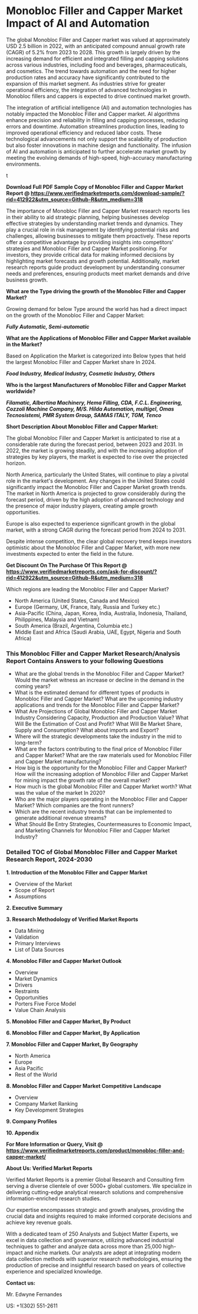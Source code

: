 <meta name="title" content="Global Monobloc Filler and Capper Market Impact of AI and Automation"><meta name="description" content="The global Monobloc Filler and Capper market was valued at approximately USD 2.5 billion in 2022, with an anticipated compound annual growth rate (CAGR) of 5.2% from 2"><meta name="title" content="Monobloc Filler and Capper Market Size, Share, Scope, Trends, Growth, Opportunities, Analysis, Forecast"><h1>Monobloc Filler and Capper Market Impact of AI and Automation</h1><p>The global Monobloc Filler and Capper market was valued at approximately USD 2.5 billion in 2022, with an anticipated compound annual growth rate (CAGR) of 5.2% from 2023 to 2028. This growth is largely driven by the increasing demand for efficient and integrated filling and capping solutions across various industries, including food and beverages, pharmaceuticals, and cosmetics. The trend towards automation and the need for higher production rates and accuracy have significantly contributed to the expansion of this market segment. As industries strive for greater operational efficiency, the integration of advanced technologies in Monobloc fillers and cappers is expected to drive continued market growth.</p><p>The integration of artificial intelligence (AI) and automation technologies has notably impacted the Monobloc Filler and Capper market. AI algorithms enhance precision and reliability in filling and capping processes, reducing errors and downtime. Automation streamlines production lines, leading to improved operational efficiency and reduced labor costs. These technological advancements not only support the scalability of production but also foster innovations in machine design and functionality. The infusion of AI and automation is anticipated to further accelerate market growth by meeting the evolving demands of high-speed, high-accuracy manufacturing environments.</p>t</p><p id="" class=""><strong>Download Full PDF Sample Copy of Monobloc Filler and Capper Market Report @ <a href="https://www.verifiedmarketreports.com/download-sample/?rid=412922&utm_source=Github-R&utm_medium=318" target="_blank">https://www.verifiedmarketreports.com/download-sample/?rid=412922&utm_source=Github-R&utm_medium=318</a></strong></p><p>The importance of&nbsp;Monobloc Filler and Capper Market research reports lies in their ability to aid strategic planning, helping businesses develop effective strategies by understanding market trends and dynamics. They play a crucial role in risk management by identifying potential risks and challenges, allowing businesses to mitigate them proactively. These reports offer a competitive advantage by providing insights into competitors' strategies and Monobloc Filler and Capper Market positioning. For investors, they provide critical data for making informed decisions by highlighting market forecasts and growth potential. Additionally, market research reports guide product development by understanding consumer needs and preferences, ensuring products meet market demands and drive business growth.</p><p><strong>What are the&nbsp;Type driving the growth of the Monobloc Filler and Capper Market?</strong></p><p id="" class="">Growing demand for below Type around the world has had a direct impact on the growth of the Monobloc Filler and Capper Market:</p><em><strong>Fully Automatic, Semi-automatic</strong></em></p><strong>What are the&nbsp;Applications&nbsp;of Monobloc Filler and Capper Market available in the Market?</strong></p><p id="" class="">Based on Application the Market is categorized into Below types that held the largest Monobloc Filler and Capper Market share In 2024.</p><em><strong>Food Industry, Medical Industry, Cosmetic Industry, Others</strong></em></p><strong>Who is the largest Manufacturers of Monobloc Filler and Capper Market worldwide?</strong></p><p><em><strong>Filamatic, Albertina Machinery, Hema Filling, CDA, F.C.L. Engineering, Cozzoli Machine Company, M/S. Hilda Automation, multigel, Omas Tecnosistemi, PMR System Group, SAMAS ITALY, TGM, Tenco</strong></em></p><p id="" class=""><strong>Short Description About Monobloc Filler and Capper Market:</strong></p><p>The global Monobloc Filler and Capper Market is anticipated to rise at a considerable rate during the forecast period, between 2023 and 2031. In 2022, the market is growing steadily, and with the increasing adoption of strategies by key players, the market is expected to rise over the projected horizon.</p><p>North America, particularly the United States, will continue to play a pivotal role in the market's development. Any changes in the United States could significantly impact the Monobloc Filler and Capper Market growth trends. The market in North America is projected to grow considerably during the forecast period, driven by the high adoption of advanced technology and the presence of major industry players, creating ample growth opportunities.</p><p>Europe is also expected to experience significant growth in the global market, with a strong CAGR during the forecast period from 2024 to 2031.</p><p>Despite intense competition, the clear global recovery trend keeps investors optimistic about the Monobloc Filler and Capper Market, with more new investments expected to enter the field in the future.</p><p id="" class=""><strong>Get Discount On The Purchase Of This Report @ <a href="https://www.verifiedmarketreports.com/ask-for-discount/?rid=412922&utm_source=Github-R&utm_medium=318" target="_blank">https://www.verifiedmarketreports.com/ask-for-discount/?rid=412922&utm_source=Github-R&utm_medium=318</a></strong></p>Which regions are leading the Monobloc Filler and Capper Market?</p><ul><li>North America (United States, Canada and Mexico)</li><li>Europe (Germany, UK, France, Italy, Russia and Turkey etc.)</li><li>Asia-Pacific (China, Japan, Korea, India, Australia, Indonesia, Thailand, Philippines, Malaysia and Vietnam)</li><li>South America (Brazil, Argentina, Columbia etc.)</li><li>Middle East and Africa (Saudi Arabia, UAE, Egypt, Nigeria and South Africa)</li></ul><h3 id="" class="">This Monobloc Filler and Capper Market Research/Analysis Report Contains Answers to your following Questions</h3><ul><li>What are the global trends in the Monobloc Filler and Capper Market? Would the market witness an increase or decline in the demand in the coming years?</li><li>What is the estimated demand for different types of products in Monobloc Filler and Capper Market? What are the upcoming industry applications and trends for the Monobloc Filler and Capper Market?</li><li>What Are Projections of Global Monobloc Filler and Capper Market Industry Considering Capacity, Production and Production Value? What Will Be the Estimation of Cost and Profit? What Will Be Market Share, Supply and Consumption? What about imports and Export?</li><li>Where will the strategic developments take the industry in the mid to long-term?</li><li>What are the factors contributing to the final price of Monobloc Filler and Capper Market? What are the raw materials used for Monobloc Filler and Capper Market manufacturing?</li><li>How big is the opportunity for the Monobloc Filler and Capper Market? How will the increasing adoption of Monobloc Filler and Capper Market for mining impact the growth rate of the overall market?</li><li>How much is the global Monobloc Filler and Capper Market worth? What was the value of the market In 2020?</li><li>Who are the major players operating in the Monobloc Filler and Capper Market? Which companies are the front runners?</li><li>Which are the recent industry trends that can be implemented to generate additional revenue streams?</li><li>What Should Be Entry Strategies, Countermeasures to Economic Impact, and Marketing Channels for Monobloc Filler and Capper Market Industry?</li></ul><h3 id="" class="">Detailed TOC of Global Monobloc Filler and Capper Market Research Report, 2024-2030</h3><p id="" class=""><strong>1. Introduction of the Monobloc Filler and Capper Market</strong></p><ul><li>Overview of the Market</li><li>Scope of Report</li><li>Assumptions</li></ul><p id="" class=""><strong>2. Executive Summary</strong></p><p id="" class=""><strong>3. Research Methodology of Verified Market Reports</strong></p><ul><li>Data Mining</li><li>Validation</li><li>Primary Interviews</li><li>List of Data Sources</li></ul><p id="" class=""><strong>4. Monobloc Filler and Capper Market Outlook</strong></p><ul><li>Overview</li><li>Market Dynamics</li><li>Drivers</li><li>Restraints</li><li>Opportunities</li><li>Porters Five Force Model</li><li>Value Chain Analysis</li></ul><p id="" class=""><strong>5. Monobloc Filler and Capper Market, By Product</strong></p><p id="" class=""><strong>6. Monobloc Filler and Capper Market, By Application</strong></p><p id="" class=""><strong>7. Monobloc Filler and Capper Market, By Geography</strong></p><ul><li>North America</li><li>Europe</li><li>Asia Pacific</li><li>Rest of the World</li></ul><p id="" class=""><strong>8. Monobloc Filler and Capper Market Competitive Landscape</strong></p><ul><li>Overview</li><li>Company Market Ranking</li><li>Key Development Strategies</li></ul><p id="" class=""><strong>9. Company Profiles</strong></p><p id="" class=""><strong>10. Appendix</strong></p><p id="" class=""><strong>For More Information or Query, Visit @ <a href="https://www.verifiedmarketreports.com/product/monobloc-filler-and-capper-market/" target="_blank">https://www.verifiedmarketreports.com/product/monobloc-filler-and-capper-market/</a></strong></p><p id="" class=""><strong>About Us: Verified Market Reports</strong></p><p id="" class="">Verified Market Reports is a premier Global Research and Consulting firm serving a diverse clientele of over 5000+ global customers. We specialize in delivering cutting-edge analytical research solutions and comprehensive information-enriched research studies.</p><p id="" class="">Our expertise encompasses strategic and growth analyses, providing the crucial data and insights required to make informed corporate decisions and achieve key revenue goals.</p><p id="" class="">With a dedicated team of 250 Analysts and Subject Matter Experts, we excel in data collection and governance, utilizing advanced industrial techniques to gather and analyze data across more than 25,000 high-impact and niche markets. Our analysts are adept at integrating modern data collection methods with superior research methodologies, ensuring the production of precise and insightful research based on years of collective experience and specialized knowledge.</p><p id="" class=""><strong>Contact us:</strong></p><p id="" class="">Mr. Edwyne Fernandes</p><p id="" class="">US: +1(302) 551-2611</p>
